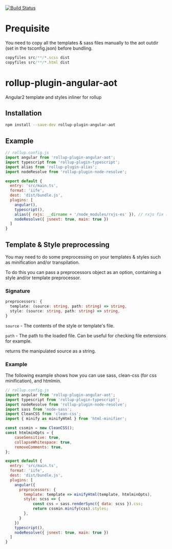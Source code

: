 [![Build Status](https://travis-ci.org/cebor/rollup-plugin-angular.svg?branch=master)](https://travis-ci.org/cebor/rollup-plugin-angular)

# Prequisite
You need to copy all the templates & sass files manually to the aot outdir (set in the tsconfig.json) before bundling.
```javascript
copyfiles src/**/*.scss dist
copyfiles src/**/*.html dist
```

# rollup-plugin-angular-aot
Angular2 template and styles inliner for rollup

## Installation
```bash
npm install --save-dev rollup-plugin-angular-aot
```

## Example
```javascript
// rollup.config.js
import angular from 'rollup-plugin-angular-aot';
import typescript from 'rollup-plugin-typescript';
import alias from 'rollup-plugin-alias';
import nodeResolve from 'rollup-plugin-node-resolve';

export default {
  entry: 'src/main.ts',
  format: 'iife',
  dest: 'dist/bundle.js',
  plugins: [
    angular(),
    typescript(),
    alias({ rxjs: __dirname + '/node_modules/rxjs-es' }), // rxjs fix (npm install rxjs-es)
    nodeResolve({ jsnext: true, main: true })
  ]
}
```

## Template & Style preprocessing
You may need to do some preprocessing on your templates & styles such as minification and/or transpilation.

To do this you can pass a preprocessors object as an option, containing a style and/or template preprocessor.

### Signature
```typescript
preprocessors: {
  template: (source: string, path: string) => string,
  style: (source: string, path: string) => string,
}
```
`source` - The contents of the style or template's file.

`path` - The path to the loaded file. Can be useful for checking file extensions for example.

returns the manipulated source as a string.

### Example
The following example shows how you can use sass, clean-css (for css minification), and htmlmin.

```javascript
// rollup.config.js
import angular from 'rollup-plugin-angular-aot';
import typescript from 'rollup-plugin-typescript';
import nodeResolve from 'rollup-plugin-node-resolve';
import sass from 'node-sass';
import CleanCSS from 'clean-css';
import { minify as minifyHtml } from 'html-minifier';

const cssmin = new CleanCSS();
const htmlminOpts = {
    caseSensitive: true,
    collapseWhitespace: true,
    removeComments: true,
};

export default {
  entry: 'src/main.ts',
  format: 'iife',
  dest: 'dist/bundle.js',
  plugins: [
    angular({
      preprocessors: {
        template: template => minifyHtml(template, htmlminOpts),
        style: scss => {
            const css = sass.renderSync({ data: scss }).css;
            return cssmin.minify(css).styles;
        },
      }
    })
    typescript(),
    nodeResolve({ jsnext: true, main: true })
  ]
}
```

